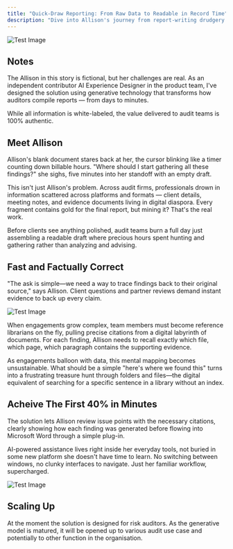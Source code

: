 ```yaml
---
title: "Quick-Draw Reporting: From Raw Data to Readable in Record Time"
description: "Dive into Allison's journey from report-writing drudgery to deadline-crushing confidence, as smart tools transform her insights into client-ready gold."
---
```


![Test Image](/assets/images/case-studies/project-1/test-image.png)

## Notes
The Allison in this story is fictional, but her challenges are real. As an independent contributor AI Experience Designer in the product team, I've designed the solution using generative technology that transforms how auditors compile reports — from days to minutes.

While all information is white-labeled, the value delivered to audit teams is 100% authentic.

## Meet Allison
Allison's blank document stares back at her, the cursor blinking like a timer counting down billable hours. "Where should I start gathering all these findings?" she sighs, five minutes into her standoff with an empty draft.

This isn't just Allison's problem. Across audit firms, professionals drown in information scattered across platforms and formats — client details, meeting notes, and evidence documents living in digital diaspora. Every fragment contains gold for the final report, but mining it? That's the real work.

Before clients see anything polished, audit teams burn a full day just assembling a readable draft where precious hours spent hunting and gathering rather than analyzing and advising.

## Fast and Factually Correct
"The ask is simple—we need a way to trace findings back to their original source," says Allison. Client questions and partner reviews demand instant evidence to back up every claim.

![Test Image](/assets/images/case-studies/project-1/test-image.png)

When engagements grow complex, team members must become reference librarians on the fly, pulling precise citations from a digital labyrinth of documents. For each finding, Allison needs to recall exactly which file, which page, which paragraph contains the supporting evidence.

As engagements balloon with data, this mental mapping becomes unsustainable. What should be a simple "here's where we found this" turns into a frustrating treasure hunt through folders and files—the digital equivalent of searching for a specific sentence in a library without an index.


## Acheive The First 40% in Minutes
The solution lets Allison review issue points with the necessary citations, clearly showing how each finding was generated before flowing into Microsoft Word through a simple plug-in. 

AI-powered assistance lives right inside her everyday tools, not buried in some new platform she doesn't have time to learn. No switching between windows, no clunky interfaces to navigate. Just her familiar workflow, supercharged.


![Test Image](/assets/images/case-studies/project-1/test-image.png)

## Scaling Up
At the moment the solution is designed for risk auditors. As the generative model is matured, it will be opened up to various audit use case and potentially to other function in the organisation.